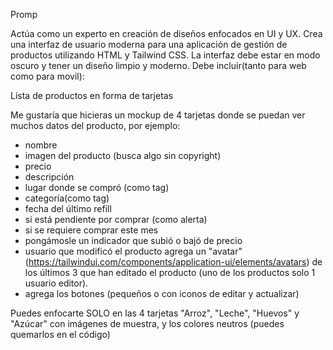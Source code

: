 Promp

Actúa como un experto en creación de diseños enfocados en UI y UX.
Crea una interfaz de usuario moderna para una aplicación de gestión de productos utilizando HTML y Tailwind CSS. La interfaz debe estar en modo oscuro y tener un diseño limpio y moderno. Debe incluir(tanto para web como para movil):

Lista de productos en forma de tarjetas

Me gustaría que hicieras un mockup de 4 tarjetas donde se puedan ver muchos datos del producto, por ejemplo:

- nombre
- imagen del producto (busca algo sin copyright)
- precio
- descripción
- lugar donde se compró (como tag)
- categoría(como tag)
- fecha del último refill
- si está pendiente por comprar (como alerta)
- si se requiere comprar este mes
- pongámosle un indicador que subió o bajó de precio
- usuario que modificó el producto agrega un "avatar" (https://tailwindui.com/components/application-ui/elements/avatars) de los últimos 3 que han editado el producto (uno de los productos solo 1 usuario editor).
- agrega los botones (pequeños o con iconos de editar y actualizar)

Puedes enfocarte SOLO en las 4 tarjetas "Arroz", "Leche", "Huevos" y "Azúcar" con imágenes de muestra, y los colores neutros (puedes quemarlos en el código)
